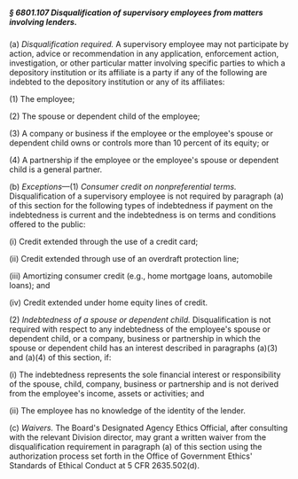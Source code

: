##### § 6801.107 Disqualification of supervisory employees from matters involving lenders. #####

(a) *Disqualification required.* A supervisory employee may not participate by action, advice or recommendation in any application, enforcement action, investigation, or other particular matter involving specific parties to which a depository institution or its affiliate is a party if any of the following are indebted to the depository institution or any of its affiliates:

(1) The employee;

(2) The spouse or dependent child of the employee;

(3) A company or business if the employee or the employee's spouse or dependent child owns or controls more than 10 percent of its equity; or

(4) A partnership if the employee or the employee's spouse or dependent child is a general partner.

(b) *Exceptions*—(1) *Consumer credit on nonpreferential terms.* Disqualification of a supervisory employee is not required by paragraph (a) of this section for the following types of indebtedness if payment on the indebtedness is current and the indebtedness is on terms and conditions offered to the public:

(i) Credit extended through the use of a credit card;

(ii) Credit extended through use of an overdraft protection line;

(iii) Amortizing consumer credit (e.g., home mortgage loans, automobile loans); and

(iv) Credit extended under home equity lines of credit.

(2) *Indebtedness of a spouse or dependent child.* Disqualification is not required with respect to any indebtedness of the employee's spouse or dependent child, or a company, business or partnership in which the spouse or dependent child has an interest described in paragraphs (a)(3) and (a)(4) of this section, if:

(i) The indebtedness represents the sole financial interest or responsibility of the spouse, child, company, business or partnership and is not derived from the employee's income, assets or activities; and

(ii) The employee has no knowledge of the identity of the lender.

(c) *Waivers.* The Board's Designated Agency Ethics Official, after consulting with the relevant Division director, may grant a written waiver from the disqualification requirement in paragraph (a) of this section using the authorization process set forth in the Office of Government Ethics' Standards of Ethical Conduct at 5 CFR 2635.502(d).
